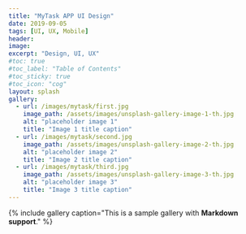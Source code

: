 ```yaml
---
title: "MyTask APP UI Design"
date: 2019-09-05
tags: [UI, UX, Mobile]
header:
image:
excerpt: "Design, UI, UX"
#toc: true
#toc_label: "Table of Contents"
#toc_sticky: true
#toc_icon: "cog"
layout: splash
gallery:
  - url: /images/mytask/first.jpg
    image_path: /assets/images/unsplash-gallery-image-1-th.jpg
    alt: "placeholder image 1"
    title: "Image 1 title caption"
  - url: /images/mytask/second.jpg
    image_path: /assets/images/unsplash-gallery-image-2-th.jpg
    alt: "placeholder image 2"
    title: "Image 2 title caption"
  - url: /images/mytask/third.jpg
    image_path: /assets/images/unsplash-gallery-image-3-th.jpg
    alt: "placeholder image 3"
    title: "Image 3 title caption"
---
```


{% include gallery caption="This is a sample gallery with **Markdown support**." %}